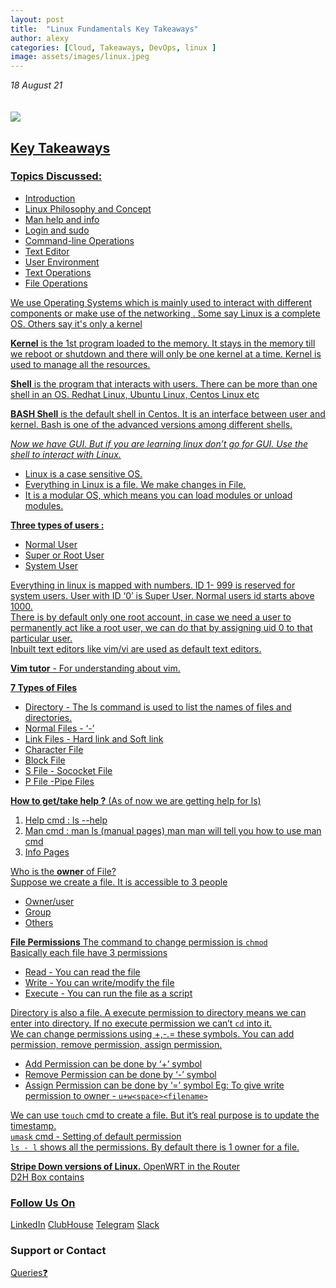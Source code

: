 ```yaml
---
layout: post
title:  "Linux Fundamentals Key Takeaways"
author: alexy
categories: [Cloud, Takeaways, DevOps, linux ]
image: assets/images/linux.jpeg
---
```


_18 August 21_ <br>
<br>
<br> <a href="https://www.youtube.com/watch?v=hEN8864lJtI"><img src="https://img.shields.io/badge/YouTube-FF0000?style=for-the-badge&logo=youtube&logoColor=white" />
<br> 

## Key Takeaways

### Topics Discussed:
  * Introduction 
  * Linux Philosophy and Concept
  * Man help and info 
  * Login and sudo 
  * Command-line Operations 
  * Text Editor 
  * User Environment 
  * Text Operations 
  * File Operations


We use Operating Systems which is mainly used to  interact with different components or make use of the networking .
Some say Linux is a complete OS. Others say it's only a kernel <br>

**Kernel** is the 1st program loaded to the memory. It stays in the memory till we reboot or shutdown and there will only be one kernel at a time. Kernel is used to manage all the resources. <br>

**Shell** is the program that interacts with users. There can be more than one shell in an OS. Redhat Linux, Ubuntu Linux, Centos Linux etc <br>

**BASH Shell** is the default shell in Centos. It is an interface between user and kernel. Bash is one of the advanced versions among different shells. <br>

*Now we have GUI. But if you are learning linux don’t go for GUI. Use the shell to interact with Linux.*

* Linux is a case sensitive OS.
* Everything in Linux is a file. We make changes in File. 
* It is a modular OS, which means you can load modules or unload modules.

**Three types of users :** 
* Normal User  
* Super or Root User 
* System User

Everything in linux is mapped with numbers.
ID 1- 999 is reserved for system users. User with ID ‘0’ is Super User. Normal users id starts above 1000. <br>
There is by default only one root account, in case we need a user to permanently act like a root user, we can do that by assigning uid 0 to that particular user. <br>
Inbuilt text editors like vim/vi are used as default text editors. <br>

**Vim tutor** - For understanding about vim.

**7 Types of Files** 
* Directory - The ls command is used to list the names of files and directories.
* Normal Files - ‘-’
* Link Files - Hard link and Soft link
* Character File
* Block File
* S File - Sococket File
* P File -Pipe Files

**How to get/take help ?** (As of now we are getting help for ls)
 1. Help cmd : ls --help
 2. Man cmd :  man ls (manual pages) man man will tell you how to use man cmd
 3. Info Pages

Who is the **owner** of File? <br>
Suppose we create a file. It is accessible to 3 people 
* Owner/user 
* Group
* Others

**File Permissions**
The command to change permission is  `chmod`  <br>
Basically each file have 3 permissions
* Read - You can read the file
* Write - You can write/modify the file
* Execute - You can run the file as a script

Directory is also a file. A execute permission to directory means we can enter into directory. If no execute permission we can’t `cd`  into it. <br>
We can change permissions using +,-.= these symbols. You can add permission, remove permission, assign permission. <br>

* Add Permission can be done  by  ‘+’ symbol
* Remove Permission can be done  by  ‘-’ symbol
* Assign Permission can be done  by ‘=’ symbol
Eg: To give write permission to owner -  `u+w<space><filename>` <br>

We can use `touch` cmd to create a file. But it’s real purpose is to update the timestamp.  <br>
`umask` cmd - Setting of default permission <br>
`ls - l`  shows all the permissions. By default there is 1 owner for a file. <br>

**Stripe Down versions of Linux.**
OpenWRT in the Router <br>
D2H Box contains  <br>

### Follow Us On

[LinkedIn](https://www.linkedin.com/company/devopsmalayalam)
[ClubHouse](https://github.com/DevOps-Malayalam/Test/settings/pages)
[Telegram](https://t.me/joinchat/tninMc2bBGdiY2E1)
[Slack](https://join.slack.com/t/devopsmalayalam/shared_invite/zt-tuws4bts-9ZhKh5snDTuv8m7FiECv~g)

### Support or Contact

[Queries❓](https://docs.google.com/forms/d/e/1FAIpQLSdXmOgcM1zqVVONSZkrQ_twl2D9G8UBesN5OJ4xMZj_yXgebg/viewform)
